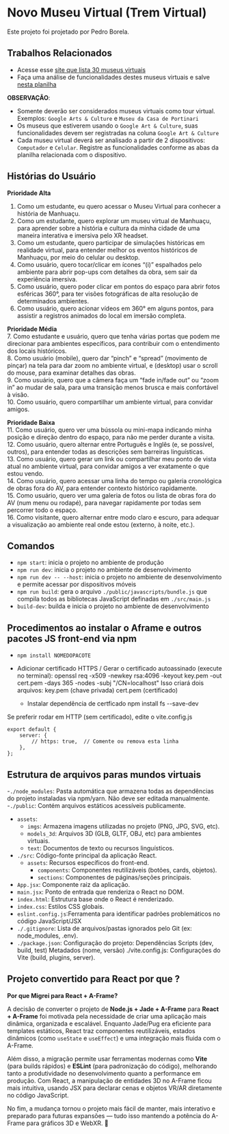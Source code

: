 # Novo Museu Virtual (Trem Virtual)

Este projeto foi projetado por Pedro Borela.

## Trabalhos Relacionados

- Acesse esse [site que lista 30 museus virtuais](https://educacao.sme.prefeitura.sp.gov.br/noticias/30-museus-virtuais-para-voce-visitar-sem-sair-de-casa/)
- Faça uma análise de funcionalidades destes museus virtuais e salve [nesta planilha ](https://docs.google.com/spreadsheets/d/1cLrjxU_usPfNqVd43Tkb6Te5HVrMuZyO6V4CfmDqfn0/edit?usp=sharing)

**OBSERVAÇÃO**:
- Somente deverão ser considerados museus virtuais como tour virtual. Exemplos: `Google Arts & Culture` e `Museu da Casa de Portinari`
- Os museus que estiverem usando o `Google Art & Culture`, suas funcionalidades devem ser registradas na coluna `Google Art & Culture` 
- Cada museu virtual deverá ser analisado a partir de 2 dispositivos: `Computador` e `Celular`. Registre as funcionalidades conforme as abas da planilha relacionada com o dispositivo.

## Histórias do Usuário

**Prioridade Alta**  
1. Como um estudante, eu quero acessar o Museu Virtual para conhecer a história de Manhuaçu.  
2. Como um estudante, quero explorar um museu virtual de Manhuaçu, para aprender sobre a história e cultura da minha cidade de uma maneira interativa e imersiva pelo XR headset.  
3. Como um estudante, quero participar de simulações históricas em realidade virtual, para entender melhor os eventos históricos de Manhuaçu, por meio do celular ou desktop.  
4. Como usuário, quero tocar/clicar em ícones “(i)” espalhados pelo ambiente para abrir pop-ups com detalhes da obra, sem sair da experiência imersiva.  
5. Como usuário, quero poder clicar em pontos do espaço para abrir fotos esféricas 360°, para ter visões fotográficas de alta resolução de determinados ambientes.  
6. Como usuário, quero acionar vídeos em 360° em alguns pontos, para assistir a registros animados do local em imersão completa.  

**Prioridade Média**  
7. Como estudante e usuário, quero que tenha várias portas que podem me direcionar para ambientes específicos, para contribuir com o entendimento dos locais históricos.  
8. Como usuário (mobile), quero dar “pinch” e “spread” (movimento de pinçar) na tela para dar zoom no ambiente virtual, e (desktop) usar o scroll do mouse, para examinar detalhes das obras.  
9. Como usuário, quero que a câmera faça um “fade in/fade out” ou “zoom in” ao mudar de sala, para uma transição menos brusca e mais confortável à visão.  
10. Como usuário, quero compartilhar um ambiente virtual, para convidar amigos.  

**Prioridade Baixa**  
11. Como usuário, quero ver uma bússola ou mini-mapa indicando minha posição e direção dentro do espaço, para não me perder durante a visita.  
12. Como usuário, quero alternar entre Português e Inglês (e, se possível, outros), para entender todas as descrições sem barreiras linguísticas.  
13. Como usuário, quero gerar um link ou compartilhar meu ponto de vista atual no ambiente virtual, para convidar amigos a ver exatamente o que estou vendo.  
14. Como usuário, quero acessar uma linha do tempo ou galeria cronológica de obras fora do AV, para entender contexto histórico rapidamente.  
15. Como usuário, quero ver uma galeria de fotos ou lista de obras fora do AV (num menu ou rodapé), para navegar rapidamente por todas sem percorrer todo o espaço.  
16. Como visitante, quero alternar entre modo claro e escuro, para adequar a visualização ao ambiente real onde estou (externo, à noite, etc.).




## Comandos
- `npm start`: inicia o projeto no ambiente de produção
- `npm run dev`: inicia o projeto no ambiente de desenvolvimento
- `npm run dev -- --host`: inicia o projeto no ambiente de desenvolvimento e permite acessar por dispositivos móveis
- `npm run build`: gera o arquivo `./public/javascripts/bundle.js` que compila todos as bibliotecas JavaScript definadas em `./src/main.js`
- `build-dev`: builda e inicia o projeto no ambiente de desenvolvimento


## Procedimentos ao instalar o Aframe e outros pacotes JS front-end via npm
- `npm install NOMEDOPACOTE`
- Adicionar certificado HTTPS / Gerar o certificado autoassinado (execute no terminal):
    openssl req -x509 -newkey rsa:4096 -keyout key.pem -out cert.pem -days 365 -nodes -subj "/CN=localhost"
    Isso criará dois arquivos:
        key.pem (chave privada)
        cert.pem (certificado)

    - Instalar dependência de certficado
    npm install fs --save-dev

Se preferir rodar em HTTP (sem certificado), edite o vite.config.js

    export default {
        server: {
            // https: true,  // Comente ou remova esta linha
        },
    };

## Estrutura de arquivos paras mundos virtuais

-`./node_modules`: Pasta automática que armazena todas as dependências do projeto instaladas via npm/yarn. Não deve ser editada manualmente.
-`./public`: Contém arquivos estáticos acessíveis publicamente.
- `assets`: 
    - `imgs`: Armazena imagens utilizadas no projeto (PNG, JPG, SVG, etc).
    - `models_3d`: Arquivos 3D (GLB, GLTF, OBJ, etc) para ambientes virtuais.
    - `text`: Documentos de texto ou recursos linguísticos.
- `./src`: Código-fonte principal da aplicação React.
    - `assets`: Recursos específicos do front-end.
        - `components`: Componentes reutilizáveis (botões, cards, objetos).
        - `sections`: Componentes de páginas/seções principais.
- `App.jsx`: Componente raiz da aplicação.
- `main.jsx`: Ponto de entrada que renderiza o React no DOM.
- `index.html`: Estrutura base onde o React é renderizado.
- `index.css`: Estilos CSS globais.
- `eslint.config.js`:Ferramenta para identificar padrões problemáticos no código JavaScript/JSX
- `./.gitignore`: Lista de arquivos/pastas ignorados pelo Git (ex: node_modules, .env).
- `./package.json`: Configuração do projeto:
Dependências
Scripts (dev, build, test)
Metadados (nome, versão)
./vite.config.js: Configurações do Vite (build, plugins, server).


## Projeto convertido para React por que ?

**Por que Migrei para React + A-Frame?**  

A decisão de converter o projeto de **Node.js + Jade + A-Frame** para **React + A-Frame** foi motivada pela necessidade de criar uma aplicação mais dinâmica, organizada e escalável. Enquanto Jade/Pug era eficiente para templates estáticos, React traz componentes reutilizáveis, estados dinâmicos (como `useState` e `useEffect`) e uma integração mais fluida com o A-Frame.  

Além disso, a migração permite usar ferramentas modernas como **Vite** (para builds rápidos) e **ESLint** (para padronização do código), melhorando tanto a produtividade no desenvolvimento quanto a performance em produção. Com React, a manipulação de entidades 3D no A-Frame ficou mais intuitiva, usando JSX para declarar cenas e objetos VR/AR diretamente no código JavaScript.  

No fim, a mudança tornou o projeto mais fácil de manter, mais interativo e preparado para futuras expansões — tudo isso mantendo a potência do A-Frame para gráficos 3D e WebXR. 🚀